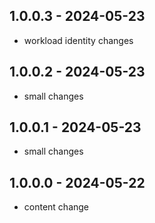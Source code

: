 ## 1.0.0.3 - 2024-05-23

- workload identity changes

## 1.0.0.2 - 2024-05-23

- small changes 

## 1.0.0.1 - 2024-05-23

- small changes   

## 1.0.0.0 - 2024-05-22

- content change         

